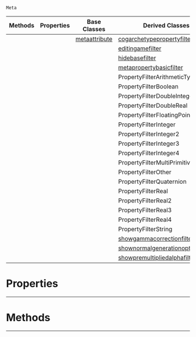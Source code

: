  `Meta`

|Methods|Properties|Base Classes|Derived Classes|
|---|---|---|---|
| | |[metaattribute](https://github.com/PlasmaEngine/PlasmaDocs/tree/master/docs/C%2B%2B/code_reference/class_reference/metaattribute.markdown)|[cogarchetypepropertyfilter](https://github.com/PlasmaEngine/PlasmaDocs/tree/master/docs/C%2B%2B/code_reference/class_reference/cogarchetypepropertyfilter.markdown)|
| | | |[editingamefilter](https://github.com/PlasmaEngine/PlasmaDocs/tree/master/docs/C%2B%2B/code_reference/class_reference/editingamefilter.markdown)|
| | | |[hidebasefilter](https://github.com/PlasmaEngine/PlasmaDocs/tree/master/docs/C%2B%2B/code_reference/class_reference/hidebasefilter.markdown)|
| | | |[metapropertybasicfilter](https://github.com/PlasmaEngine/PlasmaDocs/tree/master/docs/C%2B%2B/code_reference/class_reference/metapropertybasicfilter.markdown)|
| | | |PropertyFilterArithmeticTypes|
| | | |PropertyFilterBoolean|
| | | |PropertyFilterDoubleInteger|
| | | |PropertyFilterDoubleReal|
| | | |PropertyFilterFloatingPointTypes|
| | | |PropertyFilterInteger|
| | | |PropertyFilterInteger2|
| | | |PropertyFilterInteger3|
| | | |PropertyFilterInteger4|
| | | |PropertyFilterMultiPrimitiveTypes|
| | | |PropertyFilterOther|
| | | |PropertyFilterQuaternion|
| | | |PropertyFilterReal|
| | | |PropertyFilterReal2|
| | | |PropertyFilterReal3|
| | | |PropertyFilterReal4|
| | | |PropertyFilterString|
| | | |[showgammacorrectionfilter](https://github.com/PlasmaEngine/PlasmaDocs/tree/master/docs/C%2B%2B/code_reference/class_reference/showgammacorrectionfilter.markdown)|
| | | |[shownormalgenerationoptionsfilter](https://github.com/PlasmaEngine/PlasmaDocs/tree/master/docs/C%2B%2B/code_reference/class_reference/shownormalgenerationoptionsfilter.markdown)|
| | | |[showpremultipliedalphafilter](https://github.com/PlasmaEngine/PlasmaDocs/tree/master/docs/C%2B%2B/code_reference/class_reference/showpremultipliedalphafilter.markdown)|


 #  Properties


---  
 #  Methods


---  
 

 